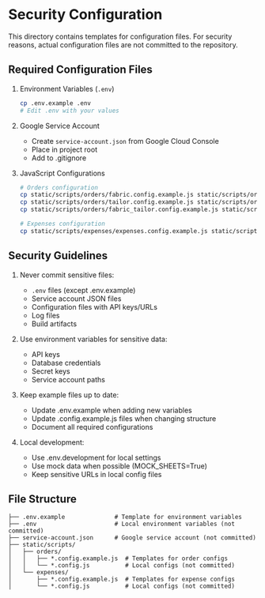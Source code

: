 # Security Configuration

This directory contains templates for configuration files. For security reasons, actual configuration files are not committed to the repository.

## Required Configuration Files

1. Environment Variables (`.env`)
   ```bash
   cp .env.example .env
   # Edit .env with your values
   ```

2. Google Service Account
   - Create `service-account.json` from Google Cloud Console
   - Place in project root
   - Add to .gitignore

3. JavaScript Configurations
   ```bash
   # Orders configuration
   cp static/scripts/orders/fabric.config.example.js static/scripts/orders/fabric.config.js
   cp static/scripts/orders/tailor.config.example.js static/scripts/orders/tailor.config.js
   cp static/scripts/orders/fabric_tailor.config.example.js static/scripts/orders/fabric_tailor.config.js
   
   # Expenses configuration
   cp static/scripts/expenses/expenses.config.example.js static/scripts/expenses/expenses.config.js
   ```

## Security Guidelines

1. Never commit sensitive files:
   - `.env` files (except .env.example)
   - Service account JSON files
   - Configuration files with API keys/URLs
   - Log files
   - Build artifacts

2. Use environment variables for sensitive data:
   - API keys
   - Database credentials
   - Secret keys
   - Service account paths

3. Keep example files up to date:
   - Update .env.example when adding new variables
   - Update .config.example.js files when changing structure
   - Document all required configurations

4. Local development:
   - Use .env.development for local settings
   - Use mock data when possible (MOCK_SHEETS=True)
   - Keep sensitive URLs in local config files

## File Structure

```
├── .env.example              # Template for environment variables
├── .env                      # Local environment variables (not committed)
├── service-account.json      # Google service account (not committed)
├── static/scripts/
│   ├── orders/
│   │   ├── *.config.example.js  # Templates for order configs
│   │   └── *.config.js          # Local configs (not committed)
│   └── expenses/
│       ├── *.config.example.js  # Templates for expense configs
│       └── *.config.js          # Local configs (not committed)
```
